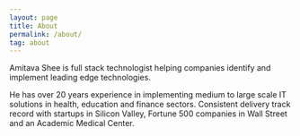 ```yaml
---
layout: page
title: About
permalink: /about/
tag: about
---
```


Amitava Shee is full stack technologist helping companies identify and implement leading edge technologies.

He has over 20 years experience in implementing medium to large scale IT solutions in health, education and finance sectors. Consistent delivery track record with startups in Silicon Valley, Fortune 500 companies in Wall Street and an Academic Medical Center.

